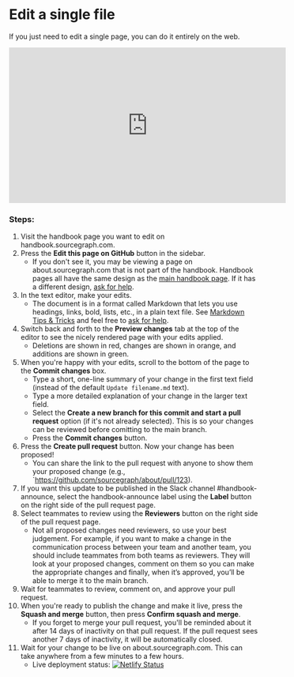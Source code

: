 # Edit a single file

If you just need to edit a single page, you can do it entirely on the web.

<iframe width="560" height="315" src="https://www.youtube-nocookie.com/embed/MsIGvw0IEzo" frameborder="0" allow="accelerometer; autoplay; encrypted-media; gyroscope; picture-in-picture" allowfullscreen></iframe>

<br/>

### Steps:

1. Visit the handbook page you want to edit on handbook.sourcegraph.com.
1. Press the **Edit this page on GitHub** button in the sidebar.
   - If you don't see it, you may be viewing a page on about.sourcegraph.com that is not part of the handbook. Handbook pages all have the same design as the [main handbook page](../index.md). If it has a different design, [ask for help](../editing/index.md#how-to-get-help).
1. In the text editor, make your edits.
   - The document is in a format called Markdown that lets you use headings, links, bold, lists, etc., in a plain text file. See [Markdown Tips & Tricks](markdown-resources.md) and feel free to [ask for help](../editing/index.md#how-to-get-help).
1. Switch back and forth to the **Preview changes** tab at the top of the editor to see the nicely rendered page with your edits applied.
   - Deletions are shown in red, changes are shown in orange, and additions are shown in green.
1. When you're happy with your edits, scroll to the bottom of the page to the **Commit changes** box.
   - Type a short, one-line summary of your change in the first text field (instead of the default `Update filename.md` text).
   - Type a more detailed explanation of your change in the larger text field.
   - Select the **Create a new branch for this commit and start a pull request** option (if it's not already selected). This is so your changes can be reviewed before comitting to the main branch.
   - Press the **Commit changes** button.
1. Press the **Create pull request** button. Now your change has been proposed!
   - You can share the link to the pull request with anyone to show them your proposed change (e.g., `https://github.com/sourcegraph/about/pull/123).
1. If you want this update to be published in the Slack channel #handbook-announce, select the handbook-announce label using the **Label** button on the right side of the pull request page.
1. Select teammates to review using the **Reviewers** button on the right side of the pull request page.
   - Not all proposed changes need reviewers, so use your best judgement. For example, if you want to make a change in the communication process between your team and another team, you should include teammates from both teams as reviewers. They will look at your proposed changes, comment on them so you can make the appropriate changes and finally, when it’s approved, you’ll be able to merge it to the main branch.
1. Wait for teammates to review, comment on, and approve your pull request.
1. When you're ready to publish the change and make it live, press the **Squash and merge** button, then press **Confirm squash and merge**.
   - If you forget to merge your pull request, you'll be reminded about it after 14 days of inactivity on that pull request. If the pull request sees another 7 days of inactivity, it will be automatically closed.
1. Wait for your change to be live on about.sourcegraph.com. This can take anywhere from a few minutes to a few hours.
   - Live deployment status: [![Netlify Status](https://api.netlify.com/api/v1/badges/4c81a998-33b5-4357-a593-479e21bb10f3/deploy-status)](https://app.netlify.com/sites/sourcegraph-handbook/deploys)
